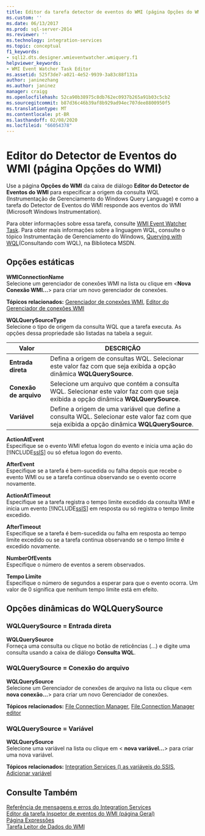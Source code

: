 ```yaml
---
title: Editor da tarefa detector de eventos do WMI (página Opções do WMI) | Microsoft Docs
ms.custom: ''
ms.date: 06/13/2017
ms.prod: sql-server-2014
ms.reviewer: ''
ms.technology: integration-services
ms.topic: conceptual
f1_keywords:
- sql12.dts.designer.wmieventwatcher.wmiquery.f1
helpviewer_keywords:
- WMI Event Watcher Task Editor
ms.assetid: 525f3de7-a021-4e52-9939-3a83c88f131a
author: janinezhang
ms.author: janinez
manager: craigg
ms.openlocfilehash: 52ca90b38975c8db762ec0937b265a91b03c5cb2
ms.sourcegitcommit: b87d36c46b39af8b929ad94ec707dee8800950f5
ms.translationtype: MT
ms.contentlocale: pt-BR
ms.lasthandoff: 02/08/2020
ms.locfileid: "66054378"
---
```

# <a name="wmi-event-watcher-task-editor-wmi-options-page"></a>Editor do Detector de Eventos do WMI (página Opções do WMI)
  Use a página **Opções do WMI** da caixa de diálogo **Editor do Detector de Eventos do WMI** para especificar a origem da consulta WQL (Instrumentação de Gerenciamento do Windows Query Language) e como a tarefa do Detector de Eventos do WMI responde aos eventos do WMI (Microsoft Windows Instrumentation).  
  
 Para obter informações sobre essa tarefa, consulte [WMI Event Watcher Task](control-flow/wmi-event-watcher-task.md). Para obter mais informações sobre a linguagem WQL, consulte o tópico Instrumentação de Gerenciamento do Windows, [Querying with WQL](https://go.microsoft.com/fwlink/?LinkId=79045)(Consultando com WQL), na Biblioteca MSDN.  
  
## <a name="static-options"></a>Opções estáticas  
 **WMIConnectionName**  
 Selecione um gerenciador de conexões WMI na lista ou clique em \<**Nova Conexão WMI...**> para criar um novo gerenciador de conexões.  
  
 **Tópicos relacionados:** [Gerenciador de conexões WMI](connection-manager/wmi-connection-manager.md), [Editor do Gerenciador de conexões WMI](../../2014/integration-services/wmi-connection-manager-editor.md)  
  
 **WQLQuerySourceType**  
 Selecione o tipo de origem da consulta WQL que a tarefa executa. As opções dessa propriedade são listadas na tabela a seguir.  
  
|Valor|DESCRIÇÃO|  
|-----------|-----------------|  
|**Entrada direta**|Defina a origem de consultas WQL. Selecionar este valor faz com que seja exibida a opção dinâmica **WQLQuerySource**.|  
|**Conexão de arquivo**|Selecione um arquivo que contém a consulta WQL. Selecionar este valor faz com que seja exibida a opção dinâmica **WQLQuerySource**.|  
|**Variável**|Define a origem de uma variável que define a consulta WQL. Selecionar este valor faz com que seja exibida a opção dinâmica **WQLQuerySource**.|  
  
 **ActionAtEvent**  
 Especifique se o evento WMI efetua logon do evento e inicia uma ação do [!INCLUDE[ssIS](../includes/ssis-md.md)] ou só efetua logon do evento.  
  
 **AfterEvent**  
 Especifique se a tarefa é bem-sucedida ou falha depois que recebe o evento WMI ou se a tarefa continua observando se o evento ocorre novamente.  
  
 **ActionAtTimeout**  
 Especifique se a tarefa registra o tempo limite excedido da consulta WMI e inicia um evento [!INCLUDE[ssIS](../includes/ssis-md.md)] em resposta ou só registra o tempo limite excedido.  
  
 **AfterTimeout**  
 Especifique se a tarefa é bem-sucedida ou falha em resposta ao tempo limite excedido ou se a tarefa continua observando se o tempo limite é excedido novamente.  
  
 **NumberOfEvents**  
 Especifique o número de eventos a serem observados.  
  
 **Tempo Limite**  
 Especifique o número de segundos a esperar para que o evento ocorra. Um valor de 0 significa que nenhum tempo limite está em efeito.  
  
## <a name="wqlquerysource-dynamic-options"></a>Opções dinâmicas do WQLQuerySource  
  
### <a name="wqlquerysource--direct-input"></a>WQLQuerySource = Entrada direta  
 **WQLQuerySource**  
 Forneça uma consulta ou clique no botão de reticências (...) e digite uma consulta usando a caixa de diálogo **Consulta WQL**.  
  
### <a name="wqlquerysource--file-connection"></a>WQLQuerySource = Conexão do arquivo  
 **WQLQuerySource**  
 Selecione um Gerenciador de conexões de arquivo na lista ou clique \<em **nova conexão...**> para criar um novo Gerenciador de conexões.  
  
 **Tópicos relacionados:** [File Connection Manager](connection-manager/file-connection-manager.md), [File Connection Manager editor](../../2014/integration-services/file-connection-manager-editor.md)  
  
### <a name="wqlquerysource--variable"></a>WQLQuerySource = Variável  
 **WQLQuerySource**  
 Selecione uma variável na lista ou clique em \< **nova variável...**> para criar uma nova variável.  
  
 **Tópicos relacionados:** [Integration Services &#40;&#41; as variáveis do SSIS](integration-services-ssis-variables.md), [Adicionar variável](../../2014/integration-services/add-variable.md)  
  
## <a name="see-also"></a>Consulte Também  
 [Referência de mensagens e erros do Integration Services](../../2014/integration-services/integration-services-error-and-message-reference.md)   
 [Editor da tarefa Inspetor de eventos do WMI &#40;página Geral&#41;](general-page-of-integration-services-designers-options.md)   
 [Página Expressões](expressions/expressions-page.md)   
 [Tarefa Leitor de Dados do WMI](control-flow/wmi-data-reader-task.md)  
  
  
